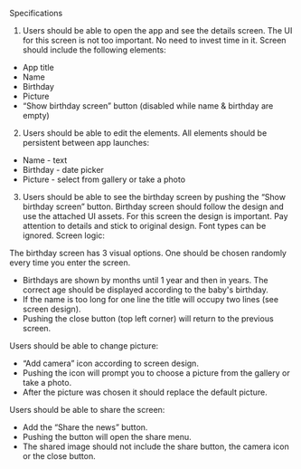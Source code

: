 Specifications
1. Users should be able to open the app and see the details screen. The UI for this
screen is not too important. No need to invest time in it. Screen should include the
following elements:
- App title
- Name
- Birthday
- Picture
- “Show birthday screen” button (disabled while name & birthday are empty)
2. Users should be able to edit the elements. All elements should be persistent
between app launches:
- Name - text
- Birthday - date picker
- Picture - select from gallery or take a photo
3. Users should be able to see the birthday screen by pushing the “Show birthday
screen” button. Birthday screen should follow the design and use the attached UI
assets. For this screen the design is important. Pay attention to details
and stick to original design. Font types can be ignored. Screen logic:

The birthday screen has 3 visual options. One should be chosen randomly
every time you enter the screen.
- Birthdays are shown by months until 1 year and then in years. The correct
age should be displayed according to the baby's birthday.
- If the name is too long for one line the title will occupy two lines (see screen
design).
- Pushing the close button (top left corner) will return to the previous screen.

Users should be able to change picture:
- “Add camera” icon according to screen design.
- Pushing the icon will prompt you to choose a picture from the gallery or take
a photo.
- After the picture was chosen it should replace the default picture.

Users should be able to share the screen:
- Add the “Share the news” button.
- Pushing the button will open the share menu.
- The shared image should not include the share button, the camera icon or
the close button.
